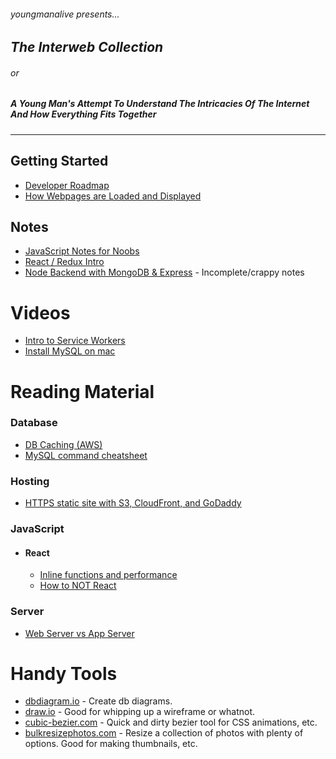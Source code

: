 ###### *youngmanalive presents...*

## *The Interweb Collection*

###### or

##### *A Young Man's Attempt To Understand The Intricacies Of The Internet And How Everything Fits Together*
---
## Getting Started
- [Developer Roadmap](https://github.com/kamranahmedse/developer-roadmap)
- [How Webpages are Loaded and Displayed](https://varvy.com/pagespeed/display.html)

## Notes
- [JavaScript Notes for Noobs](./javascript/js_intro.md)
- [React / Redux Intro](./javascript/react/react_intro.md)
- [Node Backend with MongoDB & Express](./javascript/node/node_backend.md) - Incomplete/crappy notes

# Videos
- [Intro to Service Workers](https://youtu.be/jVfXiv03y5c)
- [Install MySQL on mac](https://youtu.be/UcpHkYfWarM)

# Reading Material
### Database
  - [DB Caching (AWS)](https://aws.amazon.com/caching/database-caching/)
  - [MySQL command cheatsheet](https://gist.github.com/hofmannsven/9164408)

### Hosting
  - [HTTPS static site with S3, CloudFront, and GoDaddy](https://medium.com/@brodartec/hosting-a-static-site-with-https-enabled-using-aws-s3-cloudfront-and-godaddy-826dae41fdc6)

### JavaScript
- #### React
  - [Inline functions and performance](https://cdb.reacttraining.com/react-inline-functions-and-performance-bdff784f5578)
  - [How to NOT React](https://codeburst.io/how-to-not-react-common-anti-patterns-and-gotchas-in-react-40141fe0dcd)

### Server
- [Web Server vs App Server](https://www.justinweiss.com/articles/a-web-server-vs-an-app-server/)


# Handy Tools
- [dbdiagram.io](https://dbdiagram.io) - Create db diagrams.
- [draw.io](https://www.draw.io/) - Good for whipping up a wireframe or whatnot.
- [cubic-bezier.com](http://cubic-bezier.com) - Quick and dirty bezier tool for CSS animations, etc.
- [bulkresizephotos.com](https://bulkresizephotos.com/) - Resize a collection of photos with plenty of options. Good for making thumbnails, etc.



